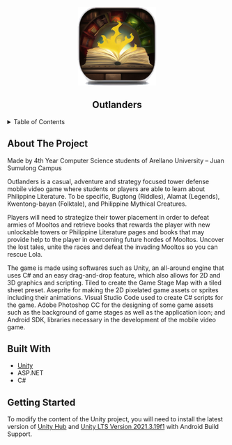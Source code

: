 <!-- PROJECT LOGO -->
<br />
<div align="center">
  <a href="https://github.com/NakNamPotchi/Outlanders">
    <img src="images/logo.png" alt="Logo" width="180" height="180">
  </a>
<h2 align="center">Outlanders</h2>
</div>


<!-- TABLE OF CONTENTS -->
<details>
  <summary>Table of Contents</summary>
  <ol>
    <li>
      <a href="#about-the-project">About The Project</a>
    </li>
    <li>
      <a href="#built-with">Built With</a>
    </li>
    <li>
      <a href="#getting-started">Getting Started</a>
    </li>
  </ol>
</details>


<!-- ABOUT THE PROJECT -->
## About The Project

Made by 4th Year Computer Science students of Arellano University – Juan Sumulong Campus 

Outlanders is a casual, adventure and strategy focused tower defense mobile video game where students or players are able to learn about Philippine Literature. To be specific, Bugtong (Riddles), Alamat (Legends), Kwentong-bayan (Folktale), and Philippine Mythical Creatures. 

Players will need to strategize their tower placement in order to defeat armies of Mooltos and retrieve books that rewards the player with new unlockable towers or Philippine Literature pages and books that may provide help to the player in overcoming future hordes of Mooltos.  Uncover the lost tales, unite the races and defeat the invading Mooltos so you can rescue Lola.

The game is made using softwares such as Unity, an all-around engine that uses C# and an easy drag-and-drop feature, which also allows for 2D and 3D graphics and scripting. Tiled to create the Game Stage Map with a tiled sheet preset. Aseprite for making the 2D pixelated game assets or sprites including their animations. Visual Studio Code used to create C# scripts for the game. Adobe Photoshop CC for the designing of some game assets such as the background of game stages as well as the application icon; and Android SDK, libraries necessary in the development of the mobile video game.


<!-- BUILT WITH -->
## Built With

* <a href="https://unity.com/">Unity</a>
* ASP.NET
* C#


<!-- GETTING STARTED -->
## Getting Started

To modify the content of the Unity project, you will need to install the latest version of <a href="https://unity.com/download">Unity Hub</a> and <a href="https://unity.com/releases/editor/qa/lts-releases?version=2021.3">Unity LTS Version 2021.3.19f1</a> with Android Build Support.

